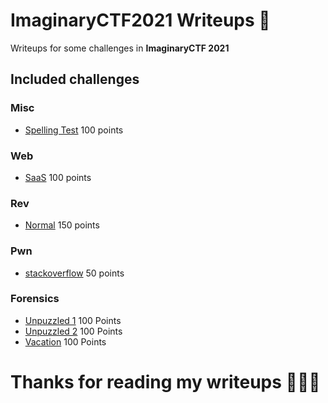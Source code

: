 # ImaginaryCTF2021 Writeups :triangular_flag_on_post:

Writeups for some challenges in **ImaginaryCTF 2021**

## Included challenges

### Misc
- [Spelling Test](https://github.com/MikelAcker/CTF_WRITEUPS_2021/tree/main/ImaginaryCTF_2021_Writeup/Misc/Spelling%20Test) 100 points

### Web
- [SaaS](https://github.com/MikelAcker/CTF_WRITEUPS_2021/tree/main/ImaginaryCTF_2021_Writeup/Web/SaaS) 100 points

### Rev
- [Normal](https://github.com/MikelAcker/CTF_WRITEUPS_2021/tree/main/ImaginaryCTF_2021_Writeup/Rev/Normal) 150 points

### Pwn
- [stackoverflow](https://github.com/MikelAcker/CTF_WRITEUPS_2021/tree/main/ImaginaryCTF_2021_Writeup/Pwn/stackoverflow) 50 points

### Forensics
- [Unpuzzled 1](https://github.com/MikelAcker/CTF_WRITEUPS_2021/tree/main/ImaginaryCTF_2021_Writeup/Forensics/Unpuzzled%201) 100 Points
- [Unpuzzled 2](https://github.com/MikelAcker/CTF_WRITEUPS_2021/tree/main/ImaginaryCTF_2021_Writeup/Forensics/Unpuzzled%202) 100 Points
- [Vacation](https://github.com/MikelAcker/CTF_WRITEUPS_2021/tree/main/ImaginaryCTF_2021_Writeup/Forensics/Vacation) 100 Points

# Thanks for reading my writeups 🙂🙂🙂
